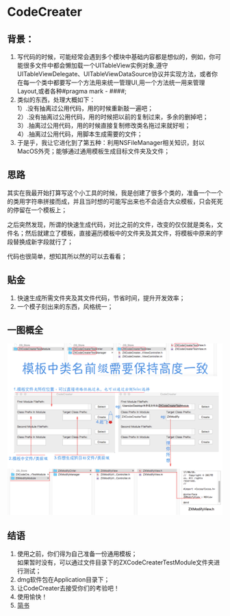 # CodeCreater   
## 背景：     
1. 写代码的时候，可能经常会遇到多个模块中基础内容都是想似的，例如，你可能很多文件中都会懒加载一个UITableView实例对象,遵守UITableViewDelegate、UITableViewDataSource协议并实现方法，或者你在每一个类中都要写一个方法用来统一管理UI,用一个方法统一用来管理Layout,或者各种#pragma mark - ####;   
2. 类似的东西，处理大概如下：  
   1）.没有抽离过公用代码，用的时候重新敲一遍吧；  
   2）.没有抽离过公用代码，用的时候把以前的复制过来，多余的删掉吧；  
   3）.抽离过公用代码，用的时候直接复制修改类名拖过来就好啦；  
   4）.抽离过公用代码，用脚本生成需要的文件；    
3. 于是乎，我让它进化到了第五种：利用NSFileManager相关知识，封以MacOS外壳；能够通过通用模板生成目标文件夹及文件；  


## 思路
其实在我最开始打算写这个小工具的时候，我是创建了很多个类的，准备一个一个的类用字符串拼接而成，并且当时想的可能写出来也不会适合大众模板，只会死死的停留在一个模板上；   

之后突然发现，所谓的快速生成代码，对比之前的文件，改变的仅仅就是类名，文件名；然后就建立了模板，直接遍历模板中的文件夹及其文件，将模板中原来的字段替换成新字段就行了；    

代码也很简单，想知其所以然的可以去看看；


## 贴金  
1. 快速生成所需文件夹及其文件代码，节省时间，提升开发效率；  
2. 一个模子刻出来的东西，风格统一；


## 一图概全    
![image](https://github.com/czhen09/ZXCodeCreater/blob/master/ZXCodeCreater/Resource/IntroductionDiagram.png)     


## 结语    
1. 使用之前，你们得为自己准备一份通用模板；  
   如果暂时没有，可以通过文件目录下的ZXCodeCreaterTestModule文件夹进行测试；  
2. dmg软件包在Application目录下；
2. 让CodeCreater去接受你们的考验吧！    
3. 使用愉快！  
4. [简书](http://www.jianshu.com/p/55c0b79b20d5)
